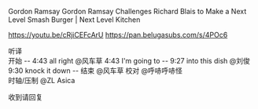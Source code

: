 Gordon Ramsay
Gordon Ramsay Challenges Richard Blais to Make a Next Level Smash Burger | Next Level Kitchen

https://youtu.be/cRjiCEFcArU
https://pan.belugasubs.com/s/4POc6

听译  
        开始 -- 4:43 all right         @风车草
        4:43 I'm going to -- 9:27 into this dish @刘俊  
        9:30 knock it down -- 结束 @风车草
校对     @呼哧呼哧怪  
时轴/压制    @ZL Asica  

收到请回复